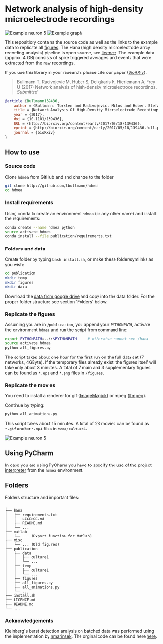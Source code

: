 # Network analysis of high-density microelectrode recordings

![Example neuron 5](neuron5.gif) ![Example graph](synaptic_delay_graph.png)

This repositiory contains the source code as well as the links to the example data to replicate all [figures](publication/README.md). 
The Hana (high density microelectrode array recording analysis) pipeline is open source, see [licence](LICENCE.md).
The example data (approx. 4 GB) consists of spike triggered averages and events that were extracted from the raw recordings.  

If you use this library in your research, please cite our paper ([BioRXiv](http://biorxiv.org/content/early/2017/05/18/139436)):

> Bullmann T, Radivojevic M, Huber S, Deligkaris K, Hierlemann A, Frey U (2017) Network analysis of high-density microelectrode recordings. _Submitted_

```bib
@article {Bullmann139436,
	author = {Bullmann, Torsten and Radivojevic, Milos and Huber, Stefan T. and Deligkaris, Kosmas and Hierlemann, Andreas and Frey, Urs},
	title = {Network Analysis Of High-Density Microelectrode Recordings (Running title)},
	year = {2017},
	doi = {10.1101/139436},
	URL = {http://biorxiv.org/content/early/2017/05/18/139436},
	eprint = {http://biorxiv.org/content/early/2017/05/18/139436.full.pdf},
	journal = {bioRxiv}
}
```


## How to use

### Source code

Clone ```hdmea``` from GitHub and and change to the folder:

```bash
git clone http://github.com/tbullmann/hdmea
cd hdmea
```
### Install requirements

Using conda to create an environment ```hdmea``` (or any other name) and install the requirements:
```bash
conda create --name hdmea python
source activate hdmea 
conda install --file publication/requirements.txt
```

### Folders and data

Create folder by typing ```bash install.sh```, or make these folder/symlinks as you wish:
```bash
cd publication
mkdir temp 
mkdir figures
mkdir data
```
Download the [data from google drive](https://drive.google.com/open?id=0B-u65ZxPB5iQNFBoa192WmpIQW8) and copy into the data folder. For the proper folder structure see section 'Folders' below.

### Replicate the figures

Assuming you are in ```/publication```, you append your ```PYTHONPATH```, activate the environment ```hdmea``` and run the script from command line:
```bash
export PYTHONPATH=../:$PYTHONPATH     # otherwise cannot see /hana
source activate hdmea 
python all_figures.py 
```
The script takes about one hour for the first run on the full data set (7 networks, 4GByte). 
If the temporary files already exist, the figures itself will take only about 3 minutes.
A total of 7 main and 3 supplementary figures can be found as ```*.eps``` and ```*.png``` files in ```/figures```.

### Replicate the movies

You need to install a renderer for gif ([ImageMagick](https://www.imagemagick.org/script/download.php)) or mpeg ([ffmpeg](https://ffmpeg.org/download.html)). 

Continue by typing:
```bash
python all_animations.py
```
This script takes about 15 minutes. A total of 23 movies can be found as ```*.gif``` and/or ```*.mp4``` files in ```temp/culture1```.

![Example neuron 5](neuron5.gif)


## Using PyCharm

In case you are using PyCharm you have to specify the [use of the project interpreter](hdmea_env_in_pycharm.jpg) from the ```hdmea``` environment.

## Folders
Folders structure and important files:
```
.
├── hana
│   ├── requirements.txt
│   ├── LICENCE.md
│   ├── README.md
│   └── ...
├── matlab
│   └── ... (Export function for Matlab)
├── misc           
│   └── ... (Old figures)
├── publication
│   ├── data  
│   │   ├── culture1  
│   │   └── ...
│   ├── temp   
│   │   ├── culture1  
│   │   └── ...
│   ├── figures 
│   ├── all_figures.py
│   ├── all_animations.py
│   └── ...
├── install.sh
├── LICENCE.md
├── README.md
└── ...
```

### Acknowledgements

Kleinberg's burst detection analysis on batched data was performed using the implementation by [nmarinsek](https://github.com/nmarinsek). 
The orginal code can be found here [here](https://github.com/nmarinsek/burst_detection).